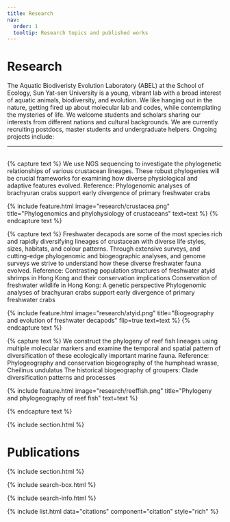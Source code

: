 ```yaml
---
title: Research
nav:
  order: 1
  tooltip: Research topics and published works
---
```


# <i class="fas fa-microscope"></i>Research

The Aquatic Biodiveristy Evolution Laboratory (ABEL) at the School of Ecology, Sun Yat-sen University is a young, vibrant lab with a broad interest of aquatic animals, biodiversity, and evolution. We like hanging out in the nature, getting fired up about molecular lab and codes, while contemplating the mysteries of life. We welcome students and scholars sharing our interests from different nations and cultural backgrounds. We are currently recruiting postdocs, master students and undergraduate helpers. Ongoing projects include:
<br>
***
<br>
{% capture text %}
We use NGS sequencing to investigate the phylogenetic relationships of various crustacean lineages. These robust phylogenies will be crucial frameworks for examining how diverse physiological and adaptive features evolved.
Reference:
Phylogenomic analyses of brachyuran crabs support early divergence of primary freshwater crabs

{%
  include feature.html
  image="research/crustacea.png"
  title="Phylogenomics and phylohysiology of crustaceans"
  text=text
%}
{% endcapture text %}

{% capture text %}
Freshwater decapods are some of the most species rich and rapidly diversifying lineages of crustacean with diverse life styles, sizes, habitats, and colour patterns. Through extensive surveys, and cutting-edge phylogenomic and biogeographic analyses, and genome surveys we strive to understand how these diverse freshwater fauna evolved.
Reference:
Contrasting population structures of freshwater atyid shrimps in Hong Kong and their conservation implications
Conservation of freshwater wildlife in Hong Kong: A genetic perspective
Phylogenomic analyses of brachyuran crabs support early divergence of primary freshwater crabs

{%
  include feature.html
  image="research/atyid.png"
  title="Biogeography and evolution of freshwater decapods"
  flip=true
  text=text
%}
{% endcapture text %}

{% capture text %}
We construct the phylogeny of reef fish lineages using multiple molecular markers​ and examine the temporal and spatial pattern of diversification of these ecologically important marine fauna.
Reference:
Phylogeography and conservation biogeography of the humphead wrasse, Cheilinus undulatus
The historical biogeography of groupers: Clade diversification patterns and processes

{%
  include feature.html
  image="research/reeffish.png"
  title="Phylogeny and phylogeography of reef fish"
  text=text
%}

{% endcapture text %}

{% include section.html %}

# Publications

{% include section.html %}

{% include search-box.html %}

{% include search-info.html %}

{% include list.html data="citations" component="citation" style="rich" %}
